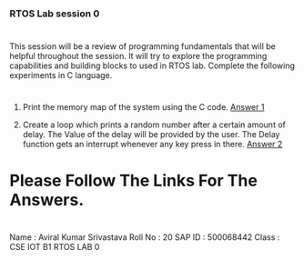 
### RTOS Lab session 0
#
This session will be a review of programming fundamentals that will be helpful throughout the session.
It will try to explore the programming capabilities and building blocks to used in RTOS lab.
Complete the following experiments in C language.
#

1. Print the memory map of the system using the C code.
[Answer 1](./Answer1.md)

2. Create a loop which prints a random number after a certain amount of delay. The Value of the delay will be provided by the user. The Delay function gets an interrupt whenever any key press in there.
[Answer 2](./Answer2.md)

#
# Please Follow The Links For The Answers.
#
Name : Aviral Kumar Srivastava
Roll No : 20
SAP ID : 500068442
Class : CSE IOT B1
RTOS LAB 0
